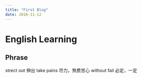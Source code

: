 ```yaml
---
title: "First Blog"
date: 2018-11-12
---
```


# English Learning
## Phrase
strect out 伸出
take pains 尽力，煞费苦心
without fail 必定，一定

